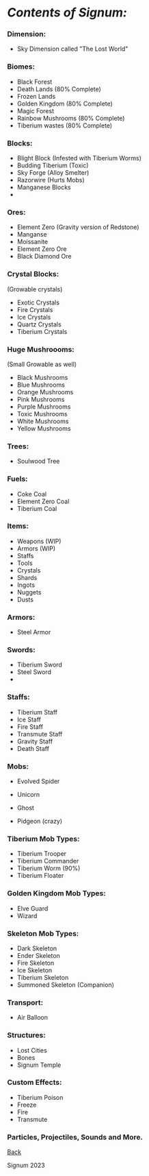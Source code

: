 # ***Contents of Signum:***

### Dimension:
- Sky Dimension called "The Lost World"

### Biomes:
- Black Forest
- Death Lands (80% Complete)
- Frozen Lands
- Golden Kingdom (80% Complete)
- Magic Forest
- Rainbow Mushrooms (80% Complete)
- Tiberium wastes (80% Complete)

### Blocks:
- Blight Block (Infested with Tiberium Worms)
- Budding Tiberium (Toxic)
- Sky Forge (Alloy Smelter)
- Razorwire (Hurts Mobs)
- Manganese Blocks
- 

### Ores:
- Element Zero (Gravity version of Redstone)
- Manganse 
- Moissanite
- Element Zero Ore
- Black Diamond Ore

### Crystal Blocks:
(Growable crystals)
- Exotic Crystals
- Fire Crystals
- Ice Crystals
- Quartz Crystals
- Tiberium Crystals

### Huge Mushroooms:
(Small Growable as well)
- Black Mushrooms
- Blue Mushrooms
- Orange Mushrooms
- Pink Mushrooms
- Purple Mushrooms
- Toxic Mushrooms
- White Mushrooms
- Yellow Mushrooms

### Trees:
- Soulwood Tree

### Fuels:
- Coke Coal
- Element Zero Coal
- Tiberium Coal

### Items:
- Weapons (WIP)
- Armors (WIP)
- Staffs 
- Tools
- Crystals
- Shards
- Ingots
- Nuggets
- Dusts

### Armors:
- Steel Armor

### Swords:
- Tiberium Sword
- Steel Sword
- 

### Staffs:
- Tiberium Staff
- Ice Staff
- Fire Staff
- Transmute Staff
- Gravity Staff
- Death Staff

### Mobs:
- Evolved Spider
- Unicorn

- Ghost
- Pidgeon (crazy)

### Tiberium Mob Types:
- Tiberium Trooper
- Tiberium Commander
- Tiberium Worm (90%)
- Tiberium Floater

### Golden Kingdom Mob Types:
- Elve Guard
- Wizard

### Skeleton Mob Types:
- Dark Skeleton
- Ender Skeleton
- Fire Skeleton
- Ice Skeleton
- Tiberium Skeleton
- Summoned Skeleton (Companion)

### Transport:
- Air Balloon

### Structures:
- Lost Cities
- Bones
- Signum Temple

### Custom Effects:
- Tiberium Poison
- Freeze
- Fire
- Transmute 

### Particles, Projectiles, Sounds and More.

[Back](https://github.com/princessaylana/Signum-1.20/blob/master/README.md)

Signum 2023

